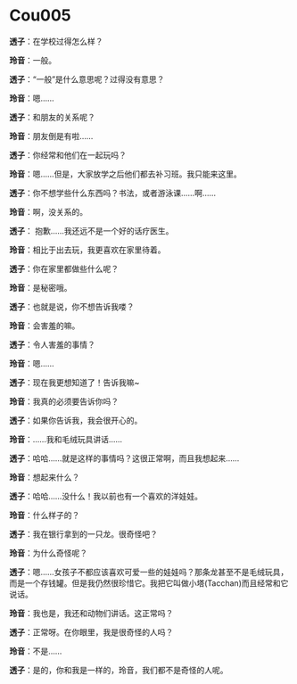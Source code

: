 # Cou005

**透子**：在学校过得怎么样？



**玲音**：一般。



**透子**：“一般”是什么意思呢？过得没有意思？



**玲音**：嗯……



**透子**：和朋友的关系呢？



**玲音**：朋友倒是有啦……



**透子**：你经常和他们在一起玩吗？



**玲音**：嗯……但是，大家放学之后他们都去补习班。我只能来这里。



**透子**：你不想学些什么东西吗？书法，或者游泳课……啊……



**玲音**：啊，没关系的。



**透子**： 抱歉……我还远不是一个好的话疗医生。



**玲音**：相比于出去玩，我更喜欢在家里待着。



**透子**：你在家里都做些什么呢？



**玲音**：是秘密哦。



**透子**：也就是说，你不想告诉我喽？



**玲音**：会害羞的嘛。



**透子**：令人害羞的事情？



**玲音**：嗯……



**透子**：现在我更想知道了！告诉我嘛~



**玲音**：我真的必须要告诉你吗？



**透子**：如果你告诉我，我会很开心的。



**玲音**：……我和毛绒玩具讲话……



**透子**：哈哈……就是这样的事情吗？这很正常啊，而且我想起来……



**玲音**：想起来什么？



**透子**：哈哈……没什么！我以前也有一个喜欢的洋娃娃。



**玲音**：什么样子的？



**透子**：我在银行拿到的一只龙。很奇怪吧？



**玲音**：为什么奇怪呢？



**透子**：嗯……女孩子不都应该喜欢可爱一些的娃娃吗？那条龙甚至不是毛绒玩具，而是一个存钱罐。但是我仍然很珍惜它。我把它叫做小塔(Tacchan)而且经常和它说话。



**玲音**：我也是，我还和动物们讲话。这正常吗？



**透子**：正常呀。在你眼里，我是很奇怪的人吗？



**玲音**：不是……



**透子**：是的，你和我是一样的，玲音，我们都不是奇怪的人呢。